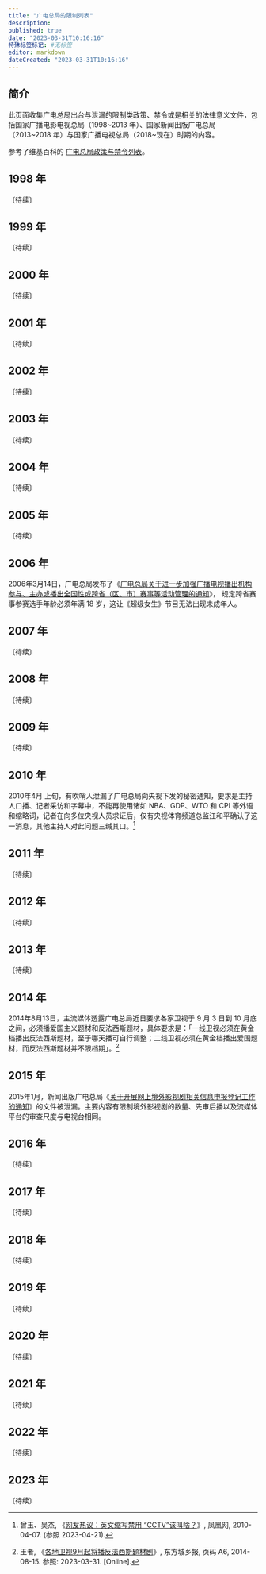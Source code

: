 ```yaml
---
title: "广电总局的限制列表"
description:
published: true
date: "2023-03-31T10:16:16"
特殊标签标记: #无标签
editor: markdown
dateCreated: "2023-03-31T10:16:16"
---
```


## 简介

此页面收集广电总局出台与泄漏的限制类政策、禁令或是相关的法律意义文件，包括国家广播电影电视总局（1998~2013 年）、国家新闻出版广电总局（2013~2018 年）与国家广播电视总局（2018~现在）时期的内容。

参考了维基百科的 [广电总局政策与禁令列表](https://zh.wikipedia.org/zh/广电总局政策与禁令列表)。

## 1998 年

〔待续〕

## 1999 年

〔待续〕

## 2000 年

〔待续〕

## 2001 年

〔待续〕

## 2002 年

〔待续〕

## 2003 年

〔待续〕

## 2004 年

〔待续〕

## 2005 年

〔待续〕

## 2006 年

2006年3月14日，广电总局发布了《[广电总局关于进一步加强广播电视播出机构参与、主办或播出全国性或跨省（区、市）赛事等活动管理的通知](/rule/国家广播电视总局/广电总局关于进一步加强广播电视播出机构参与、主办或播出全国性或跨省（区、市）赛事等活动管理的通知.md)》，
规定跨省赛事参赛选手年龄必须年满 18 岁，这让《超级女生》节目无法出现未成年人。

## 2007 年

〔待续〕

## 2008 年

〔待续〕

## 2009 年

〔待续〕

## 2010 年

2010年4月 上旬，有吹哨人泄漏了广电总局向央视下发的秘密通知，要求是主持人口播、记者采访和字幕中，不能再使用诸如 NBA、GDP、WTO 和 CPI 等外语和缩略词，记者在向多位央视人员求证后，仅有央视体育频道总监江和平确认了这一消息，其他主持人对此问题三缄其口。[^13539]

[^13539]: 曾玉、吴杰, 《[网友热议：英文缩写禁用 “CCTV”该叫啥？](https://web.archive.org/web/20150912150105/http://culture.ifeng.com/whrd/detail_2010_04/07/513539_0.shtml)》, 凤凰网, 2010-04-07. (参照 2023-04-21).

## 2011 年

〔待续〕

## 2012 年

〔待续〕

## 2013 年

〔待续〕

## 2014 年

2014年8月13日，主流媒体透露广电总局近日要求各家卫视于 9 月 3 日到 10 月底之间，必须播爱国主义题材和反法西斯题材，具体要求是：「一线卫视必须在黄金档播出反法西斯题材，至于哪天播可自行调整；二线卫视必须在黄金档播出爱国题材，而反法西斯题材并不限档期」。[^dfcxb0815]

[^dfcxb0815]: 王者, 《[各地卫视9月起将播反法西斯题材剧](https://web.archive.org/web/20230331030418/https://www.dfcxb.com/resfile/2014-08-15/A06/A06.pdf)》, 东方城乡报, 页码 A6, 2014-08-15. 参照: 2023-03-31. [Online].

## 2015 年

2015年1月，新闻出版广电总局《[关于开展网上境外影视剧相关信息申报登记工作的通知](/rule/国家新闻出版广电总局/办公厅/关于开展网上境外影视剧相关信息申报登记工作的通知.md)》的文件被泄漏。主要内容有限制境外影视剧的数量、先审后播以及流媒体平台的审查尺度与电视台相同。

## 2016 年

〔待续〕

## 2017 年

〔待续〕

## 2018 年

〔待续〕

## 2019 年

〔待续〕

## 2020 年

〔待续〕

## 2021 年

〔待续〕

## 2022 年

〔待续〕

## 2023 年

〔待续〕
